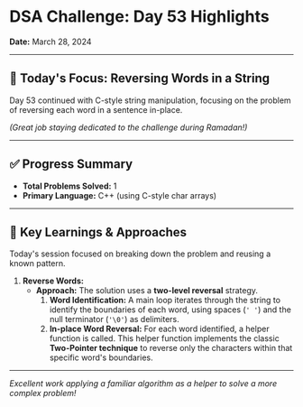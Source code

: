 # DSA Challenge: Day 53 Highlights

**Date:** March 28, 2024

---

## 🎯 Today's Focus: Reversing Words in a String

Day 53 continued with C-style string manipulation, focusing on the problem of reversing each word in a sentence in-place.

_(Great job staying dedicated to the challenge during Ramadan!)_

---

## ✅ Progress Summary

-   **Total Problems Solved:** 1
-   **Primary Language:** C++ (using C-style char arrays)

---

## 🧠 Key Learnings & Approaches

Today's session focused on breaking down the problem and reusing a known pattern.

1.  **Reverse Words:**
    -   **Approach:** The solution uses a **two-level reversal** strategy.
        1.  **Word Identification:** A main loop iterates through the string to identify the boundaries of each word, using spaces (`' '`) and the null terminator (`'\0'`) as delimiters.
        2.  **In-place Word Reversal:** For each word identified, a helper function is called. This helper function implements the classic **Two-Pointer technique** to reverse only the characters within that specific word's boundaries.

---

_Excellent work applying a familiar algorithm as a helper to solve a more complex problem!_
